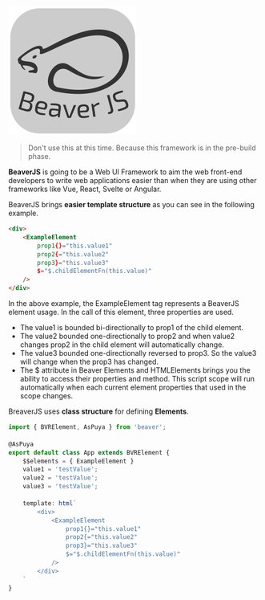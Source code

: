 ![icon](./icon.png)

> Don't use this at this time.
> Because this framework is in the pre-build phase.

**BeaverJS** is going to be a Web UI Framework to aim the web front-end developers to write web applications easier than when they are using other frameworks like Vue, React, Svelte or Angular.



BeaverJS brings **easier template structure** as you can see in the following example.

```html
<div>
	<ExampleElement
		prop1{}="this.value1"
		prop2{="this.value2"
		prop3}="this.value3"
		$="$.childElementFn(this.value)"
    />
</div>
```

In the above example, the ExampleElement tag represents a BeaverJS element usage. In the call of this element, three properties are used.

- The value1 is bounded bi-directionally to prop1 of the child element. 
- The value2 bounded one-directionally to prop2 and when value2 changes prop2 in the child element will automatically change.
- The value3 bounded one-directionally reversed to prop3. So the value3 will change when the prop3 has changed.
- The $ attribute in Beaver Elements and HTMLElements brings you the ability to access their properties and method. This script scope will run automatically when each current element properties that used in the scope changes.

BreaverJS uses **class structure** for defining **Elements**.

```typescript
import { BVRElement, AsPuya } from 'beaver';

@AsPuya
export default class App extends BVRElement {
    $$elements = { ExampleElement }
    value1 = 'testValue';
	value2 = 'testValue';
	value3 = 'testValue';

	template: html`
		<div>
			<ExampleElement
				prop1{}="this.value1"
				prop2{="this.value2"
				prop3}="this.value3"
				$="$.childElementFn(this.value)"
        	/>
        </div>
	`
}
```

